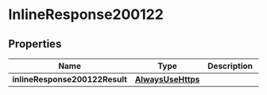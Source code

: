 # InlineResponse200122

## Properties
Name | Type | Description | Notes
------------ | ------------- | ------------- | -------------
**inlineResponse200122Result** | [**AlwaysUseHttps**](AlwaysUseHttps.md) |  |  [optional]
